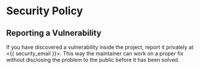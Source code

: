 # Security Policy

## Reporting a Vulnerability

If you have discovered a vulnerability inside the project, report it privately at <{{ security_email }}>. This way the maintainer can work on a proper fix without disclosing the problem to the public before it has been solved.
